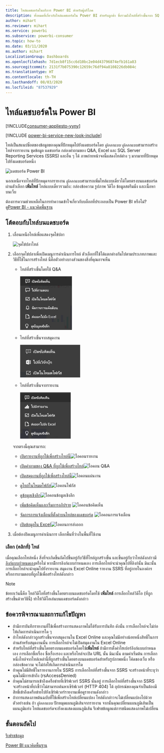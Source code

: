 ```yaml
---
title: ไทล์แดชบอร์ดในบริการ Power BI สำหรับผู้บริโภค
description: ทั้งหมดที่เกี่ยวกับไทล์แดชบอร์ดใน Power BI สำหรับลูกค้า ซึ่งรวมถึงไทล์ที่สร้างขึ้นจาก SQL Server Reporting Services (SSRS)
author: mihart
ms.reviewer: mihart
ms.service: powerbi
ms.subservice: powerbi-consumer
ms.topic: how-to
ms.date: 03/11/2020
ms.author: mihart
LocalizationGroup: Dashboards
ms.openlocfilehash: 7d1ecb8f15cc6d10bc2e04d43796874efb161a83
ms.sourcegitcommit: 2131f7b075390c12659c76df94a8108226db084c
ms.translationtype: HT
ms.contentlocale: th-TH
ms.lasthandoff: 08/03/2020
ms.locfileid: "87537929"
---
```

# <a name="dashboard-tiles-in-power-bi"></a>ไทล์แดชบอร์ดใน Power BI

[!INCLUDE[consumer-appliesto-yyny](../includes/consumer-appliesto-ynny.md)]

[!INCLUDE [power-bi-service-new-look-include](../includes/power-bi-service-new-look-include.md)]

ไทล์เป็นสแนปช็อตของข้อมูลของคุณที่ปักหมุดไปยังแดชบอร์ดโดย *ผู้ออกแบบ* *ผู้ออกแบบ*สามารถสร้างไทล์จากรายงาน ชุดข้อมูล แดชบอร์ด กล่องคำถามของ Q&A, Excel และ SQL Server Reporting Services (SSRS) และอื่น ๆ ได้  ภาพถ่ายหน้าจอนี้แสดงไทล์ต่าง ๆ มากมายที่ปักหมุดไปยังแดชบอร์ดหนึ่ง

![แดชบอร์ด Power BI](./media/end-user-tiles/power-bi-dash.png)


นอกเหนือจากไทล์ที่ปักหมุดจากรายงาน *ผู้ออกแบบ*สามารถเพิ่มไทล์แบบเดี่ยวได้โดยตรงบนแดชบอร์ดผ่านตัวเลือก **เพิ่มไทล์** ไทล์แบบเดี่ยวรวมถึง: กล่องข้อความ รูปภาพ วิดีโอ ข้อมูลสตรีมมิ่ง และเนื้อหาบนเว็บ

ต้องการความช่วยเหลือในการทำความเข้าใจเกี่ยวกับบล็อกที่ประกอบเป็น Power BI หรือไม่?  ดู[Power BI - แนวคิดพื้นฐาน](end-user-basic-concepts.md)


## <a name="interacting-with-tiles-on-a-dashboard"></a>โต้ตอบกับไทล์บนแดชบอร์ด

1. เลื่อนเหนือไทล์เพื่อแสดงจุดไข่ปลา
   
    ![จุดไข่ปลาไทล์](./media/end-user-tiles/ellipses_new.png)
2. เลือกจุดไข่ปลาเพื่อเปิดเมนูการดำเนินการไทล์ ตัวเลือกที่ใช้ได้แตกต่างกันไปตามประเภทภาพและวิธีที่ใช้ในการสร้างไทล์ นี่คือตัวอย่างบางส่วนของสิ่งที่คุณอาจเห็น

    - ไทล์ที่สร้างขึ้นโดยใช้ Q&A
   
        ![ไอคอนจุดไข่ปลา](./media/end-user-tiles/power-bi-options-1.png)

    - ไทล์ที่สร้างขึ้นจากสมุดงาน
   
        ![ไอคอนจุดไข่ปลา](./media/end-user-tiles/power-bi-options-2.png)

    - ไทล์ที่สร้างขึ้นจากรายงาน
   
        ![ไอคอนจุดไข่ปลา](./media/end-user-tiles/power-bi-options-3.png)
   
    จากตรงนี้คุณสามารถ:
   
   * [เปิดรายงานที่ถูกใช้เพื่อสร้างไทล์นี้](end-user-reports.md)![ไอคอนรายงาน](./media/end-user-tiles/chart-icon.jpg)  
   
   * [เปิดคำถามของ Q&A ที่ถูกใช้เพื่อสร้างไทล์](end-user-reports.md)![ไอคอน Q&A](./media/end-user-tiles/qna-icon.png)  
   

   * [เปิดสมุดงานที่ถูกใช้เพื่อสร้างไทล์นี้](end-user-reports.md)![ไอคอนแผ่นงาน](./media/end-user-tiles/power-bi-open-worksheet.png)  
   * [ดูไทล์ในโหมดโฟกัส](end-user-focus.md)![ไอคอนโฟกัส](./media/end-user-tiles/fullscreen-icon.jpg)  
   * [ดูข้อมูลเชิงลึก](end-user-insights.md)![ไอคอนข้อมูลเชิงลึก](./media/end-user-tiles/power-bi-insights.png)
   * [เพิ่มข้อคิดเห็นและเริ่มการอภิปราย](end-user-comment.md) ![ไอคอนข้อคิดเห็น ](./media/end-user-tiles/comment-icons.png)
   * [จัดการการแจ้งเตือนที่ตั้งค่าบนไทล์ของแดชบอร์ด](end-user-alerts.md) ![ไอคอนการแจ้งเตือน](./media/end-user-tiles/power-bi-alert-icon.png)
   * [เปิดข้อมูลใน Excel](end-user-export.md)![ไอคอนการส่งออก](./media/end-user-tiles/power-bi-export-icon.png)


3. เมื่อต้องปิดเมนูการดำเนินการ เลือกพื้นที่ว่างในพื้นที่ใช้งาน

### <a name="select-click-a-tile"></a>เลือก (คลิกที่) ไทล์
เมื่อคุณเลือกไทล์หนึ่ง สิ่งที่จะเกิดขึ้นถัดไปขึ้นอยู่กับวิธีที่ไทล์ถูกสร้างขึ้น และขึ้นอยู่กับว่าไทล์ดังกล่าวมี[ลิงก์แบบกำหนดเอง](../create-reports/service-dashboard-edit-tile.md)หรือไม่ หากมีีการลิงก์แบบกำหนดเอง การเลือกไทล์จะนำคุณไปที่ลิงก์นั้น มิฉะนั้น การเลือกไทล์จะนำคุณไปยังรายงาน สมุดงาน Excel Online รายงาน SSRS ที่อยู่ภายในองค์กร หรือการถามตอบที่ถูกใช้เพื่อสร้างไทล์ดังกล่าว

> [!NOTE]
> ข้อยกเว้นนี้คือ ไทล์วิดีโอที่สร้างขึ้นโดยตรงบนแดชบอร์ดโดยใช้ **เพิ่มไทล์** การเลือกไทล์วิดีโอ (ที่ถูกสร้างขึ้นด้วยวิธีนี้) ทำให้วิดีโอเล่นบนแดชบอร์ดดังกล่าว   
> 
> 

## <a name="considerations-and-troubleshooting"></a>ข้อควรพิจารณาและการแก้ไขปัญหา
* ถ้ามีการบันทึกรายงานที่ใช้เพื่อสร้างการแสดงภาพไม่ได้รับการบันทึก ดังนั้น การเลือกไทล์จะไม่ก่อให้เกิดการดำเนินการใด ๆ
* ถ้าไทล์ดังกล่าวถูกสร้างขึ้นจากสมุดงานใน Excel Online และคุณไม่มีอย่างน้อยหนึ่งสิทธิ์ในการอ่านสำหรับสมุดงานนั้น การเลือกไทล์จะไม่เปิดสมุดงานใน Excel Online
* สำหรับไทล์ที่สร้างขึ้นโดยตรงบนแดชบอร์ดโดยใช้**เพิ่มไทล์** ถ้ามีการตั้งค่าไฮเปอร์ลิงก์แบบกำหนดเอง การเลือกชื่อเรื่อง ชื่อเรื่องรอง และหรือไทล์จะเปิด URL นั้น  มิฉะนั้น ตามค่าเริ่มต้น การเลือกหนึ่งไทล์จากไทล์เหล่านี้ที่ถูกสร้างขึ้นโดยตรงบนแดชบอร์ดสำหรับรูปภาพหนึ่ง โค้ดของเว็บ หรือกล่องข้อความ จะไม่ก่อให้เกิดการดำเนินการใด
* ถ้าคุณไม่มีสิทธิ์ในรายงานภายใน SSRS การเลือกไทล์ที่สร้างขึ้นจาก SSRS จะสร้างหน้าที่ระบุว่าคุณไม่มีการเข้าถึง (rsAccessDenied)
* ถ้าคุณไม่สามารถเข้าถึงเครือข่ายที่เซิร์ฟเวอร์ SSRS นั้นอยู่ การเลือกไทล์ที่สร้างขึ้นจาก SSRS จะสร้างหน้าที่บ่งชี้ว่าไม่สามารถค้นหาเซิร์ฟเวอร์ (HTTP 404) ได้ อุปกรณ์ของคุณจำเป็นต้องมีสิทธิ์เข้าถึงเครือข่ายไปยังเซิร์ฟเวอร์รายงานเพื่อดูรายงานดังกล่าว
* ถ้าการแสดงภาพต้นฉบับที่ใช้เพื่อสร้างไทล์เปลี่ยนแปลง ไทล์ดังกล่าวจะไม่เปลี่ยนแปลงไปด้วย  ตัวอย่างเช่น ถ้า *ผู้ออกแบบ* ปักหมุดแผนภูมิเส้นจากรายงาน จากนั้นคุณเปลี่ยนแผนภูมิเส้นเป็นแผนภูมิแท่ง ไทล์แดชบอร์ดจะยังคงแสดงแผนภูมิเส้น รีเฟรชข้อมูลแต่การชนิดแสดงภาพไม่เปลี่ยน

## <a name="next-steps"></a>ขั้นตอนถัดไป
[รีเฟรชข้อมูล](../connect-data/refresh-data.md)

[Power BI แนวคิดพื้นฐาน](end-user-basic-concepts.md)


